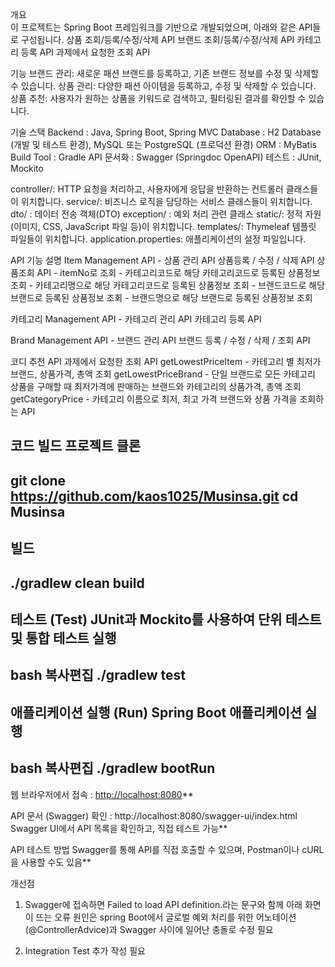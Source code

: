 개요  
  이 프로젝트는 Spring Boot 프레임워크를 기반으로 개발되었으며, 아래와 같은 API들로 구성됩니다.
    상품 조회/등록/수정/삭제 API
    브랜드 조회/등록/수정/삭제 API
    카테고리 등록 API
    과제에서 요청한 조회 API

기능
  브랜드 관리: 새로운 패션 브랜드를 등록하고, 기존 브랜드 정보를 수정 및 삭제할 수 있습니다.
  상품 관리: 다양한 패션 아이템을 등록하고, 수정 및 삭제할 수 있습니다.
  상품 추천: 사용자가 원하는 상품을 키워드로 검색하고, 필터링된 결과를 확인할 수 있습니다.

기술 스택
Backend	: Java, Spring Boot, Spring MVC
Database :	H2 Database (개발 및 테스트 환경), MySQL 또는 PostgreSQL (프로덕션 환경)
ORM	: MyBatis
Build Tool : Gradle
API 문서화 : Swagger (Springdoc OpenAPI)
테스트 : JUnit, Mockito

controller/: HTTP 요청을 처리하고, 사용자에게 응답을 반환하는 컨트롤러 클래스들이 위치합니다.
service/: 비즈니스 로직을 담당하는 서비스 클래스들이 위치합니다.
dto/ : 데이터 전송 객체(DTO)
exception/ : 예외 처리 관련 클래스
static/: 정적 자원(이미지, CSS, JavaScript 파일 등)이 위치합니다.
templates/: Thymeleaf 템플릿 파일들이 위치합니다.
application.properties: 애플리케이션의 설정 파일입니다.


API 기능 설명
Item Management API - 상품 관리 API
  상품등록 / 수정 / 삭제 API
  상품조회 API
    - itemNo로 조회
    - 카테고리코드로 해당 카테고리코드로 등록된 상품정보 조회
    - 카테고리명으로 해당 카테고리코드로 등록된 상품정보 조회
    - 브랜드코드로 해당 브랜드로 등록된 상품정보 조회
    - 브랜드명으로 해당 브랜드로 등록된 상품정보 조회

카테고리 Management API - 카테고리 관리 API
  카테고리 등록 API
  
Brand Management API - 브랜드 관리 API
  브랜드 등록 / 수정 / 삭제 / 조회 API

코디 추천 API
  과제에서 요청한 조회 API 
  getLowestPriceItem - 카테고리 별 최저가 브랜드, 상품가격, 총액 조회
  getLowestPriceBrand - 단일 브랜드로 모든 카테고리 상품을 구매할 때 최저가격에 판매하는 브랜드와 카테고리의 상품가격, 총액 조회
  getCategoryPrice - 카테고리 이름으로 최저, 최고 가격 브랜드와 상품 가격을 조회하는 API


코드 빌드
프로젝트 클론 
--------------------------------------------------------
git clone https://github.com/kaos1025/Musinsa.git
cd Musinsa
--------------------------------------------------------
빌드
--------------------------------------------------------
./gradlew clean build
--------------------------------------------------------

테스트 (Test)
JUnit과 Mockito를 사용하여 단위 테스트 및 통합 테스트 실행
--------------------------------------------------------
bash
복사편집
./gradlew test
--------------------------------------------------------

애플리케이션 실행 (Run)
Spring Boot 애플리케이션 실행
--------------------------------------------------------
bash
복사편집
./gradlew bootRun
--------------------------------------------------------

웹 브라우저에서 접속 : [http://localhost:8080](http://localhost:8080/)**

API 문서 (Swagger) 확인 : http://localhost:8080/swagger-ui/index.html
Swagger UI에서 API 목록을 확인하고, 직접 테스트 가능**

API 테스트 방법
Swagger를 통해 API를 직접 호출할 수 있으며, Postman이나 cURL을 사용할 수도 있음**


개선점 
1) Swagger에 접속하면 Failed to load API definition.라는 문구와 함께 아래 화면이 뜨는 오류
원인은 spring Boot에서 글로벌 예외 처리를 위한 어노테이션(@ControllerAdvice)과 Swagger 사이에 일어난 충돌로 수정 필요

2) Integration Test 추가 작성 필요 

